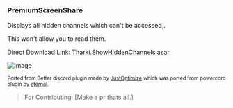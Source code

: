 ### PremiumScreenShare

Displays all hidden channels which can't be accessed,.

This won't allow you to read them.

Direct Download Link:
[Tharki.ShowHiddenChannels.asar](https://github.com/Tharki-God/PremiumScreenShare/releases/latest/download/Tharki.ShowHiddenChannels.asar)

![image](https://tharki-god.github.io/files-random-host/bdpluginsassets/premiumscreenshare.png)

<sub>Ported from Better discord plugin made by
[JustOptimize](https://github.com/JustOptimize/return-ShowHiddenChannels) which was ported from
powercord plugin by [eternal](https://github.com/discord-modifications/show-hidden-channels).</sub>

> For Contributing: [Make a pr thats all.]
